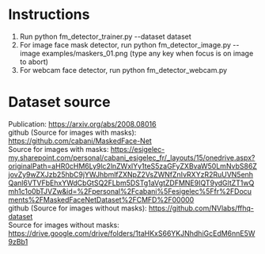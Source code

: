 # Instructions
1. Run python fm_detector_trainer.py --dataset dataset<br />
2. For image face mask detector, run python fm_detector_image.py --image examples/maskers_01.png (type any key when focus is on image to abort)<br />
3. For webcam face detector, run python fm_detector_webcam.py<br />

# Dataset source
Publication: https://arxiv.org/abs/2008.08016<br />
github (Source for images with masks): https://github.com/cabani/MaskedFace-Net<br />
Source for images with masks: https://esigelec-my.sharepoint.com/personal/cabani_esigelec_fr/_layouts/15/onedrive.aspx?originalPath=aHR0cHM6Ly9lc2lnZWxlYy1teS5zaGFyZXBvaW50LmNvbS86ZjovZy9wZXJzb25hbC9jYWJhbmlfZXNpZ2VsZWNfZnIvRXYzR2RuUVN5enhQanl6VTVFbEhxYWdCbGtSQ2FLbm5DSTg1aVgtZDFMNE9IQT9ydGltZT1wQmh1c1o0bTJVZw&id=%2Fpersonal%2Fcabani%5Fesigelec%5Ffr%2FDocuments%2FMaskedFaceNetDataset%2FCMFD%2F00000<br />
github (Source for images without masks): https://github.com/NVlabs/ffhq-dataset<br />
Source for images without masks: https://drive.google.com/drive/folders/1taHKxS66YKJNhdhiGcEdM6nnE5W9zBb1<br />

